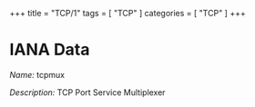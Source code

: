 +++
title = "TCP/1"
tags = [ "TCP" ]
categories = [ "TCP" ]
+++

# IANA Data

_Name:_ tcpmux

_Description:_ TCP Port Service Multiplexer

